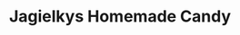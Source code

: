 ---
title: "Jagielkys Homemade Candy"
url: /margate-city/jagielkys-homemade-candy/
shop: confectionery
---